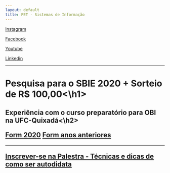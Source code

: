 ```yaml
---
layout: default
title: PET - Sistemas de Informação
---
```


<a href="https://www.instagram.com/petsi.ufc/" class="btn" target="_blank"><i class="fab fa-instagram"></i> Instagram</a>

<a href="https://www.facebook.com/petsiufc" class="btn" target="_blank"><i class="fab fa-facebook-square"></i> Facebook</a>

<a href="https://www.youtube.com/channel/UCnktWER26p3YdGJMZULGPnw" class="btn"><i class="fab fa-youtube"></i> Youtube</a>

<a href="https://www.linkedin.com/in/pet-si-2920571ab" class="btn"><i class="fab fa-linkedin"></i> Linkedin</a>

---
<h1>Pesquisa para o SBIE 2020 + Sorteio de R$ 100,00<\h1>
<h2>Experiência com o curso preparatório para OBI na UFC-Quixadá<\h2>
 
<a href="http://bit.ly/avobi2020" class="btn"><i class="fas fa-clipboard-check"></i> Form 2020</a>
<a href="http://bit.ly/avobi2020" class="btn"><i class="fas fa-clipboard-check"></i> Form anos anteriores</a>

---

<a href="https://bit.ly/3esvvO5" class="btn"><i class="fas fa-laptop-house"></i> Inscrever-se na Palestra - Técnicas e dicas de como ser autodidata</a>
